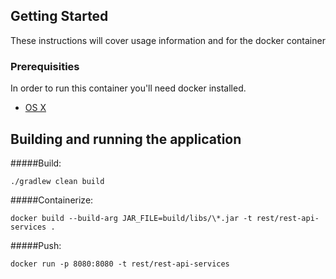 ## Getting Started

These instructions will cover usage information and for the docker container

### Prerequisities


In order to run this container you'll need docker installed.

* [OS X](https://docs.docker.com/mac/started/)

## Building and running the application

#####Build:

`./gradlew clean build`

#####Containerize:

`docker build --build-arg JAR_FILE=build/libs/\*.jar -t rest/rest-api-services .
`

#####Push:

`docker run -p 8080:8080 -t rest/rest-api-services
`
